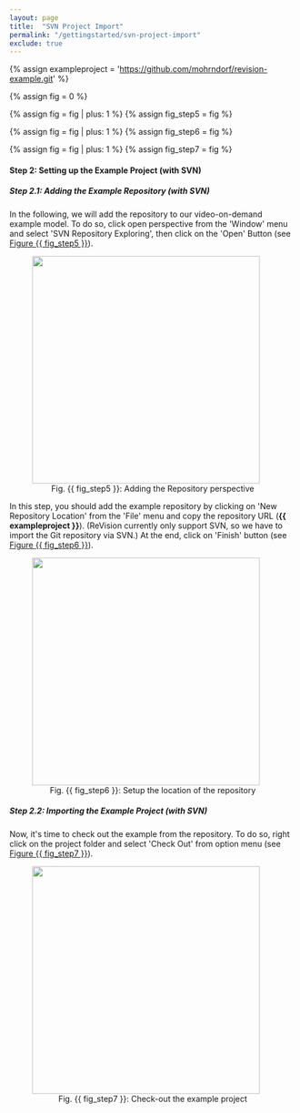```yaml
---
layout: page
title:  "SVN Project Import"
permalink: "/gettingstarted/svn-project-import"
exclude: true
---
```


{% assign exampleproject = 'https://github.com/mohrndorf/revision-example.git' %}

{% assign fig = 0 %}

{% assign fig = fig | plus: 1 %}
{% assign fig_step5 = fig %}

{% assign fig = fig | plus: 1 %}
{% assign fig_step6 = fig %}

{% assign fig = fig | plus: 1 %}
{% assign fig_step7 = fig %}

#### Step 2: Setting up the Example Project (with SVN)

##### Step 2.1: Adding the Example Repository (with SVN)

In the following, we will add the repository to our video-on-demand example model. To do so, click open perspective from the 'Window' menu and select 'SVN Repository Exploring', then click on the 'Open' Button (see <a href="#fig:{{ fig_step5 }}">Figure {{ fig_step5 }}</a>).

<figure class="aligncenter">
	<a href="{{folderpath}}images/05-svn.png" target="_blank">
	<img style="width: 400px" id="fig:{{ fig_step5 }}" src="{{folderpath}}images/05-svn.png"/></a>
	<figcaption style="text-align: center">Fig. {{ fig_step5 }}: Adding the Repository perspective </figcaption>
</figure>

In this step, you should add the example repository by clicking on 'New Repository Location' from the 'File' menu and copy the repository URL (__{{ exampleproject }}__). (ReVision currently only support SVN, so we have to import the Git repository via SVN.) At the end, click on 'Finish' button (see <a href="#fig:{{ fig_step6 }}">Figure {{ fig_step6 }}</a>).

<figure class="aligncenter">
	<a href="{{folderpath}}images/06-svn.png" target="_blank">
	<img style="width: 400px" id="fig:{{ fig_step6 }}" src="{{folderpath}}images/06-svn.png"/></a>
	<figcaption style="text-align: center">Fig. {{ fig_step6 }}: Setup the location of the repository </figcaption>
</figure>

##### Step 2.2: Importing the Example Project (with SVN)

Now, it's time to check out the example from the repository. To do so, right click on the project folder and select 'Check Out' from option menu (see <a href="#fig:{{ fig_step7 }}"> Figure {{ fig_step7 }}</a>).

<figure class="aligncenter">
	<a href="{{folderpath}}images/07-svn.png" target="_blank">
	<img style="width: 400px" id="fig:{{ fig_step7 }}" src="{{folderpath}}images/07-svn.png"/></a>
	<figcaption style="text-align: center">Fig. {{ fig_step7 }}: Check-out the example project</figcaption>
</figure>